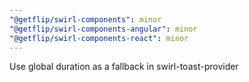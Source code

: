 ```yaml
---
"@getflip/swirl-components": minor
"@getflip/swirl-components-angular": minor
"@getflip/swirl-components-react": minor
---
```


Use global duration as a fallback in swirl-toast-provider

